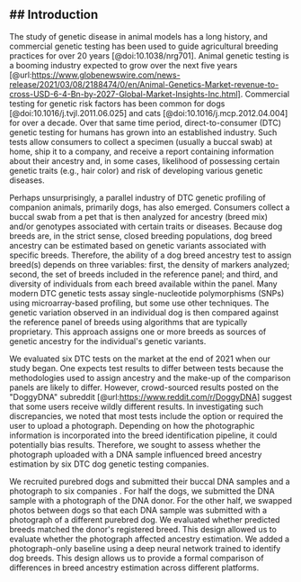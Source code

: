 ## ## Introduction

The study of genetic disease in animal models has a long history, and commercial genetic testing has been used to guide agricultural breeding practices for over 20 years [@doi:10.1038/nrg701].
Animal genetic testing is a booming industry expected to grow over the next five years [@url:https://www.globenewswire.com/news-release/2021/03/08/2188474/0/en/Animal-Genetics-Market-revenue-to-cross-USD-6-4-Bn-by-2027-Global-Market-Insights-Inc.html].
Commercial testing for genetic risk factors has been common for dogs [@doi:10.1016/j.tvjl.2011.06.025] and cats [@doi:10.1016/j.mcp.2012.04.004] for over a decade.
Over that same time period, direct-to-consumer (DTC) genetic testing for humans has grown into an established industry.
Such tests allow consumers to collect a specimen (usually a buccal swab) at home, ship it to a company, and receive a report containing information about their ancestry and, in some cases, likelihood of possessing certain genetic traits (e.g., hair color) and risk of developing various genetic diseases.

Perhaps unsurprisingly, a parallel industry of DTC genetic profiling of companion animals, primarily dogs, has also emerged.
Consumers collect a buccal swab from a pet that is then analyzed for ancestry (breed mix) and/or genotypes associated with certain traits or diseases.
Because dog breeds are, in the strict sense, closed breeding populations, dog breed ancestry can be estimated based on genetic variants associated with specific breeds.
Therefore, the ability of a dog breed ancestry test to assign breed(s) depends on  three variables: first, the density of markers analyzed; second, the set of breeds included in the reference panel; and third, and diversity of individuals from each breed available within the panel.
Many modern DTC genetic tests assay single-nucleotide polymorphisms (SNPs) using  microarray-based profiling, but some use other techniques.
The genetic variation observed in an individual dog is then compared against   the reference panel of  breeds using algorithms that are typically proprietary.
This approach  assigns one or more breeds as sources of genetic ancestry for the individual's genetic variants.


We evaluated six DTC tests on the market at the end of 2021 when our study began.
One expects test results to differ between tests because the methodologies used to assign ancestry and the make-up of the comparison panels are likely to differ.
However, crowd-sourced results posted on the "DoggyDNA" subreddit [@url:https://www.reddit.com/r/DoggyDNA] suggest that some users receive wildly different results.
In investigating such discrepancies, we noted that most  tests include the option or required the user to upload a photograph.
Depending on how the photographic information is incorporated into the breed identification pipeline, it could potentially bias results.
Therefore, we sought to assess whether the photograph uploaded with a DNA sample influenced breed ancestry estimation by six DTC dog genetic testing companies.

We recruited purebred dogs and submitted their buccal DNA samples and a photograph to six companies .
For half the dogs, we submitted the DNA sample  with a photograph of the DNA donor.
For the other half, we swapped photos  between dogs so that each DNA sample was submitted with a photograph of a different purebred dog.
We evaluated whether predicted breeds matched the donor's registered breed.
This design allowed us to evaluate whether the photograph affected  ancestry estimation.
We added a photograph-only baseline using a deep neural network trained to identify dog breeds.
This design allows us  to provide a formal comparison of differences in breed ancestry estimation across different platforms.


